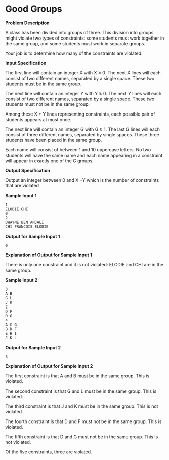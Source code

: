 # Good Groups

**Problem Description**

A class has been divided into groups of three. This division into groups might violate two
types of constraints: some students must work together in the same group, and some students
must work in separate groups.

Your job is to determine how many of the constraints are violated.

**Input Specification**

The first line will contain an integer X with X ≥ 0. The next X lines will each consist of
two different names, separated by a single space. These two students must be in the same
group.

The next line will contain an integer Y with Y ≥ 0. The next Y lines will each consist of
two different names, separated by a single space. These two students must not be in the
same group.

Among these X + Y lines representing constraints, each possible pair of students appears at
most once.

The next line will contain an integer G with G ≥ 1. The last G lines will each consist of
three different names, separated by single spaces. These three students have been placed in
the same group.

Each name will consist of between 1 and 10 uppercase letters. No two students will have
the same name and each name appearing in a constraint will appear in exactly one of the G
groups.

**Output Specification**

Output an integer between 0 and X +Y which is the number of constraints that are violated

**Sample Input 1**
```
1
ELODIE CHI
0
2
DWAYNE BEN ANJALI
CHI FRANCOIS ELODIE
```

**Output for Sample Input 1**
```
0
```
**Explanation of Output for Sample Input 1**

There is only one constraint and it is not violated: ELODIE and CHI are in the same group.

**Sample Input 2**
```
3
A B
G L
J K
2
D F
D G
4
A C G
B D F
E H I
J K L
```
**Output for Sample Input 2**
```
3
```
**Explanation of Output for Sample Input 2**

The first constraint is that A and B must be in the same group. This is violated.

The second constraint is that G and L must be in the same group. This is violated.

The third constraint is that J and K must be in the same group. This is not violated.

The fourth constraint is that D and F must not be in the same group. This is violated.

The fifth constraint is that D and G must not be in the same group. This is not violated.

Of the five constraints, three are violated.
